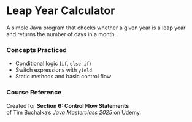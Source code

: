 # Leap Year Calculator

A simple Java program that checks whether a given year is a leap year  
and returns the number of days in a month.

### Concepts Practiced
- Conditional logic (`if`, `else if`)
- Switch expressions with `yield`
- Static methods and basic control flow

### Course Reference
Created for **Section 6: Control Flow Statements**  
of Tim Buchalka’s *Java Masterclass 2025* on Udemy.
